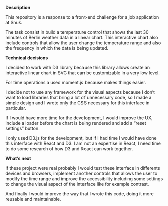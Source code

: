 **Description**

This repository is a response to a front-end challenge for a job application at Snuk. 

The task consist in build a temperature control that shows the last 30 minutes of Berlin weather data in a linear chart. This interactive chart also include controls that allow the user change the temperature range and also the frequency in which the data is being updated.

**Technical decisions**

I decided to work with D3 library because this library allows create  an interactive linear chart in SVG that can be customizable in a very low level.

For time operations a used moment.js because makes things easier.

I decide not to use any framework for the visual aspects because I don’t want to load libraries that bring a lot of unnecessary code, so I made a simple design and I wrote only the CSS necessary for this interface in particular.

If I would have more time for the development, I would improve the UX, include a loader before the chart is being rendered and add a “reset settings” button. 

I only used D3.js for the development, but If I had time I would have done this interface with React and D3. I am not an expertise in React, 
I need time to do some research of how D3 and React can work together.

**What’s next**

If these project were real probably I would test these interface in differents devices and browsers, implement another controls that allows the user to modify the time range and improve the accessibility including some settings to change the visual aspect of the interface like for example contrast. 

And finally I would improve the way that I wrote this code, doing it more reusable and maintainable. 
